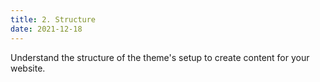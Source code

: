 ```yaml
---
title: 2. Structure
date: 2021-12-18
---
```


Understand the structure of the theme's setup to create content for your website.
